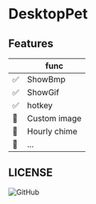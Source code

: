 ﻿# DesktopPet

## Features

|                       | func         |
| --------------------- | ------------ |
| :white_check_mark:    | ShowBmp      |
| :white_check_mark:    | ShowGif      |
| :white_check_mark:    | hotkey       |
| :black_square_button: | Custom image |
| :black_square_button: | Hourly chime |
| :black_square_button: | ...          |

## LICENSE

![GitHub](https://img.shields.io/github/license/wenfa1999/DesktopPet)
